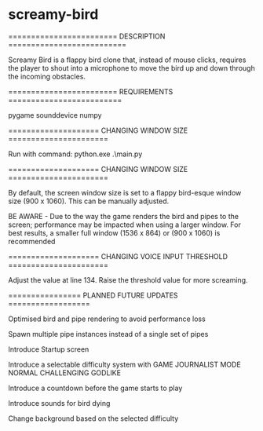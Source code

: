 # screamy-bird
======================== DESCRIPTION ==========================

Screamy Bird is a flappy bird clone that, instead of mouse clicks, 
requires the player to shout into a microphone to move the bird up 
and down through the incoming obstacles.


======================== REQUIREMENTS =========================

pygame
sounddevice
numpy



==================== CHANGING WINDOW SIZE ======================

Run with command: python.exe .\main.py


==================== CHANGING WINDOW SIZE ======================

By default, the screen window size is set to a flappy bird-esque window
size (900 x 1060). This can be manually adjusted.

BE AWARE - Due to the way the game renders the bird and pipes to the 
screen; performance may be impacted when using a larger window. For best 
results, a smaller full window (1536 x 864) or (900 x 1060) is
recommended


==================== CHANGING VOICE INPUT THRESHOLD ======================

Adjust the value at line 134. Raise the threshold value for more screaming.


================ PLANNED FUTURE UPDATES ==================

Optimised bird and pipe rendering to avoid performance loss

Spawn multiple pipe instances instead of a single set of pipes

Introduce Startup screen

Introduce a selectable difficulty system with
    GAME JOURNALIST MODE
    NORMAL
    CHALLENGING
    GODLIKE

Introduce a countdown before the game starts to play

Introduce sounds for bird dying

Change background based on the selected difficulty